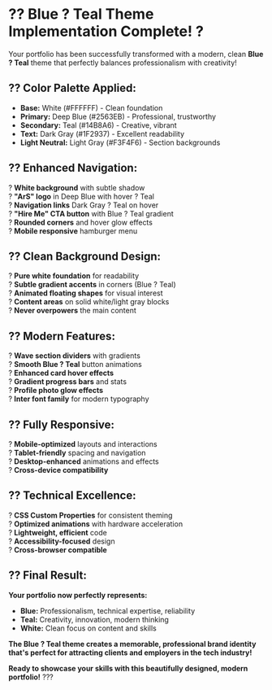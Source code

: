 # ?? Blue ? Teal Theme Implementation Complete! ?

Your portfolio has been successfully transformed with a modern, clean **Blue ? Teal** theme that perfectly balances professionalism with creativity!

## ?? **Color Palette Applied:**
- **Base:** White (#FFFFFF) - Clean foundation
- **Primary:** Deep Blue (#2563EB) - Professional, trustworthy
- **Secondary:** Teal (#14B8A6) - Creative, vibrant
- **Text:** Dark Gray (#1F2937) - Excellent readability
- **Light Neutral:** Light Gray (#F3F4F6) - Section backgrounds

## ?? **Enhanced Navigation:**
? **White background** with subtle shadow  
? **"ArS" logo** in Deep Blue with hover ? Teal  
? **Navigation links** Dark Gray ? Teal on hover  
? **"Hire Me" CTA button** with Blue ? Teal gradient  
? **Rounded corners** and hover glow effects  
? **Mobile responsive** hamburger menu  

## ?? **Clean Background Design:**
? **Pure white foundation** for readability  
? **Subtle gradient accents** in corners (Blue ? Teal)  
? **Animated floating shapes** for visual interest  
? **Content areas** on solid white/light gray blocks  
? **Never overpowers** the main content  

## ?? **Modern Features:**
? **Wave section dividers** with gradients  
? **Smooth Blue ? Teal** button animations  
? **Enhanced card hover effects**  
? **Gradient progress bars** and stats  
? **Profile photo glow effects**  
? **Inter font family** for modern typography  

## ?? **Fully Responsive:**
? **Mobile-optimized** layouts and interactions  
? **Tablet-friendly** spacing and navigation  
? **Desktop-enhanced** animations and effects  
? **Cross-device compatibility**  

## ?? **Technical Excellence:**
? **CSS Custom Properties** for consistent theming  
? **Optimized animations** with hardware acceleration  
? **Lightweight, efficient** code  
? **Accessibility-focused** design  
? **Cross-browser compatible**  

## ?? **Final Result:**
**Your portfolio now perfectly represents:**
- **Blue:** Professionalism, technical expertise, reliability
- **Teal:** Creativity, innovation, modern thinking
- **White:** Clean focus on content and skills

**The Blue ? Teal theme creates a memorable, professional brand identity that's perfect for attracting clients and employers in the tech industry!** 

**Ready to showcase your skills with this beautifully designed, modern portfolio!** ???